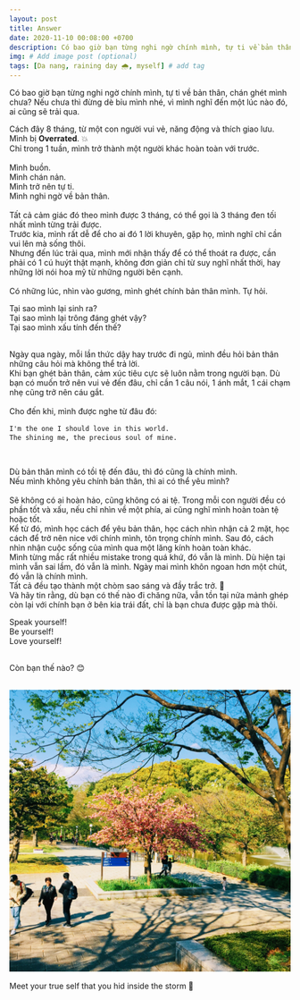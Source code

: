 ```yaml
---
layout: post
title: Answer
date: 2020-11-10 00:08:00 +0700
description: Có bao giờ bạn từng nghi ngờ chính mình, tự ti về bản thân, chán ghét mình chưa?
img: # Add image post (optional)
tags: [Da nang, raining day 🌧️, myself] # add tag
---
```


Có bao giờ bạn từng nghi ngờ chính mình, tự ti về bản thân, chán ghét mình chưa? Nếu chưa thì đừng dè bỉu mình nhé, vì mình nghĩ đến một lúc nào đó, ai cũng sẽ trải qua. 

Cách đây 8 tháng, từ một con người vui vẻ, năng động và thích giao lưu. Mình bị **Overrated**. 💥
<br>
Chỉ trong 1 tuần, mình trở thành một người khác hoàn toàn với trước.
<br><br>
Mình buồn.
<br>
Mình chán nản.
<br>
Mình trở nên tự ti.
<br>
Mình nghi ngờ về bản thân.
<br><br>
Tất cả cảm giác đó theo mình được 3 tháng, có thể gọi là 3 tháng đen tối nhất mình từng trải được.
<br>
Trước kia, mình rất dễ để cho ai đó 1 lời khuyên, gặp họ, mình nghĩ chỉ cần vui lên mà sống thôi.
<br>
Nhưng đến lúc trải qua, mình mới nhận thấy để có thể thoát ra được, cần phải có 1 cú huýt thật mạnh, không đơn giản chỉ từ suy nghĩ nhất thời, hay những lời nói hoa mỹ từ những người bên cạnh.
<br><br>
Có những lúc, nhìn vào gương, mình ghét chính bản thân mình. Tự hỏi.
<br>

Tại sao mình lại sinh ra?
<br>
Tại sao mình lại trông đáng ghét vậy?
<br>
Tại sao mình xấu tính đến thế?
<br><br>

Ngày qua ngày, mỗi lần thức dậy hay trước đi ngủ, mình đều hỏi bản thân những câu hỏi mà không thể trả lời.
<br>
Khi bạn ghét bản thân, cảm xúc tiêu cực sẽ luôn nằm trong người bạn. Dù bạn có muốn trở nên vui vẻ đến đâu, chỉ cần 1 câu nói, 1 ánh mắt, 1 cái chạm nhẹ cũng trở nên cáu gắt.
<br><br>
Cho đến khi, mình được nghe từ đâu đó:
<br>

```
I'm the one I should love in this world.
The shining me, the precious soul of mine.
```
<br>

Dù bản thân mình có tồi tệ đến đâu, thì đó cũng là chính mình.
<br>
Nếu mình không yêu chính bản thân, thì ai có thể yêu mình?
<br><br>
Sẽ không có ai hoàn hảo, cũng không có ai tệ. Trong mỗi con người đều có phần tốt và xấu, nếu chỉ nhìn về một phía, ai cũng nghĩ mình hoàn toàn tệ hoặc tốt.
<br>
Kể từ đó, mình học cách để yêu bản thân, học cách nhìn nhận cả 2 mặt, học cách để trở nên nice với chính mình, tôn trọng chính mình. Sau đó, cách nhìn nhận cuộc sống của mình qua một lăng kính hoàn toàn khác.
<br>
Mình từng mắc rất nhiều mistake trong quá khứ, đó vẫn là mình. Dù hiện tại mình vẫn sai lầm, đó vẫn là mình. Ngày mai mình khôn ngoan hơn một chút, đó vẫn là chính mình.
<br>
Tất cả đều tạo thành một chòm sao sáng và đầy trắc trở. 🌃
<br>
Và hãy tin rằng, dù bạn có thế nào đi chăng nữa, vẫn tồn tại nửa mảnh ghép còn lại với chính bạn ở bên kia trái đất, chỉ là bạn chưa được gặp mà thôi.
<br>

Speak yourself!
<br>
Be yourself!
<br>
Love yourself!
<br><br>

Còn bạn thế nào? 😊
<br><br>

![Answer](/assets/img/answer.jpg)
<p class="center">
Meet your true self that you hid inside the storm 🌸
</p>
